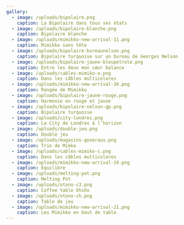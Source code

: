 ```yaml
---
gallery:
  - image: /uploads/bipolaire.png
    caption: La Bipolaire dans tous ses états
  - image: /uploads/bipolaire-blanche.png
    caption: Bipolaire blanche
  - image: /uploads/mimikko-new-arrival-11.png
    caption: Mimikko sans tête
  - image: /uploads/bipolaire-bureaunelson.png
    caption: Bipolaire turquoise sur un bureau de Georges Nelson
  - image: /uploads/bipolaire-jaune-bleupetrole.png
    caption: Entre les deux mon cœur balance
  - image: /uploads/cables-mimiko-o.png
    caption: Dans les câbles multicolores
  - image: /uploads/mimikko-new-arrival-16.png
    caption: Rangée de Mimikko
  - image: /uploads/bipolaire-jaune-rouge.png
    caption: Harmonie en rouge et jaune
  - image: /uploads/bipolaire-nelson-gp.png
    caption: Bipolaire turquoise
  - image: /uploads/city-londres.png
    caption: La City de Londres à l'horizon
  - image: /uploads/double-jeu.png
    caption: Double jeu
  - image: /uploads/magasins-generaux.png
    caption: Trio de Mikko
  - image: /uploads/cables-mimiko-c.png
    caption: Dans les câbles multicolores
  - image: /uploads/mimikko-new-arrival-19.png
    caption: Equilibre
  - image: /uploads/melting-pot.png
    caption: Melting Pot
  - image: /uploads/otono-c3.png
    caption: Coffee table Otoño
  - image: /uploads/otono-ch.png
    caption: Table de jeu
  - image: /uploads/mimikko-new-arrival-21.png
    caption: Les Mimikko en bout de table
---
```

